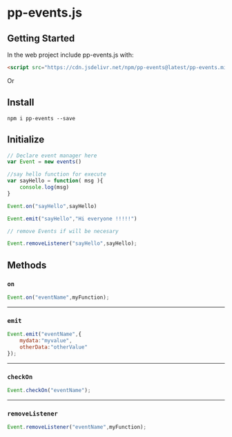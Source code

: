 # pp-events.js

## Getting Started

In the web project include pp-events.js with:

```html
<script src="https://cdn.jsdelivr.net/npm/pp-events@latest/pp-events.min.js" ></script>
```

Or

## Install

```
npm i pp-events --save
```

## Initialize

```javascript
// Declare event manager here
var Event = new events()

//say hello function for execute
var sayHello = function( msg ){
	console.log(msg)
}

Event.on("sayHello",sayHello)

Event.emit("sayHello","Hi everyone !!!!!")

// remove Events if will be necesary

Event.removeListener("sayHello",sayHello);

```

## Methods

### `on`

```javascript
Event.on("eventName",myFunction);
```
---

### `emit`
```javascript
Event.emit("eventName",{
	mydata:"myvalue",
	otherData:"otherValue"
});
```
---

### `checkOn`
```javascript
Event.checkOn("eventName");
```
---

### `removeListener`
```javascript
Event.removeListener("eventName",myFunction);
```
